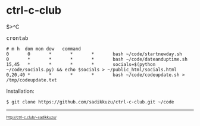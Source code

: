 # ctrl-c-club
$>^C


<kbd>crontab</kbd>
```
# m h  dom mon dow   command
0       0       *       *       *       bash ~/code/startnewday.sh
0       *       *       *       *       bash ~/code/dateanduptime.sh
15,45   *       *       *       *       socials=$(python ~/code/socials.py) && echo $socials > ~/public_html/socials.html
0,20,40 *       *       *       *       bash ~/code/codeupdate.sh > /tmp/codeupdate.txt
```

Installation:
```
$ git clone https://github.com/sadikkuzu/ctrl-c-club.git ~/code
```


---
<sup><sub> http://ctrl-c.club/~sadikkuzu/ </sub></sup>
